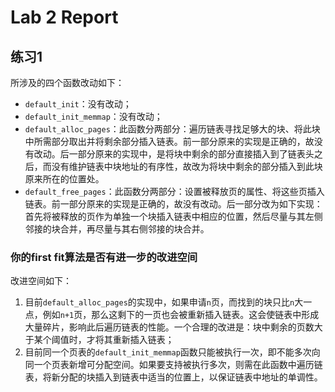 # Lab 2 Report

## 练习1

所涉及的四个函数改动如下：

- `default_init`：没有改动；
- `default_init_memmap`：没有改动；
- `default_alloc_pages`：此函数分两部分：遍历链表寻找足够大的块、将此块中所需部分取出并将剩余部分插入链表。前一部分原来的实现是正确的，故没有改动。后一部分原来的实现中，是将块中剩余的部分直接插入到了链表头之后，而没有维护链表中块地址的有序性，故改为将块中剩余的部分插入到此块原来所在的位置处。
- `default_free_pages`：此函数分两部分：设置被释放页的属性、将这些页插入链表。前一部分原来的实现是正确的，故没有改动。后一部分改为如下实现：首先将被释放的页作为单独一个块插入链表中相应的位置，然后尽量与其左侧邻接的块合并，再尽量与其右侧邻接的块合并。

### 你的first fit算法是否有进一步的改进空间

改进空间如下：

1. 目前`default_alloc_pages`的实现中，如果申请`n`页，而找到的块只比`n`大一点，例如`n+1`页，那么这剩下的一页也会被重新插入链表。这会使链表中形成大量碎片，影响此后遍历链表的性能。一个合理的改进是：块中剩余的页数大于某个阈值时，才将其重新插入链表；
2. 目前同一个页表的`default_init_memmap`函数只能被执行一次，即不能多次向同一个页表新增可分配空间。如果要支持被执行多次，则需在此函数中遍历链表，将新分配的块插入到链表中适当的位置上，以保证链表中地址的单调性。